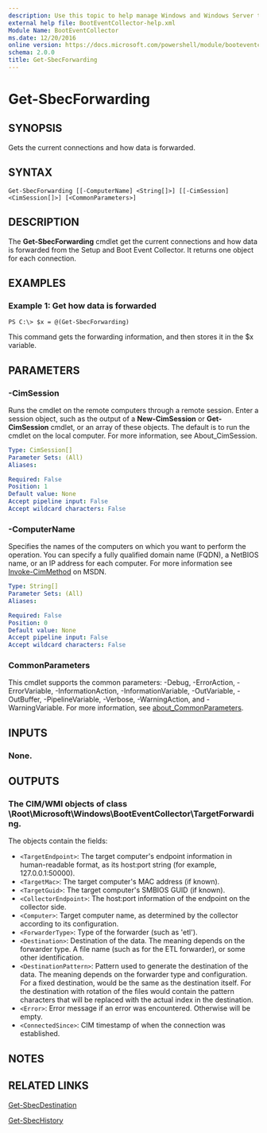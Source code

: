 ```yaml
---
description: Use this topic to help manage Windows and Windows Server technologies with Windows PowerShell.
external help file: BootEventCollector-help.xml
Module Name: BootEventCollector
ms.date: 12/20/2016
online version: https://docs.microsoft.com/powershell/module/booteventcollector/get-sbecforwarding?view=windowsserver2019-ps&wt.mc_id=ps-gethelp
schema: 2.0.0
title: Get-SbecForwarding
---
```


# Get-SbecForwarding

## SYNOPSIS
Gets the current connections and how data is forwarded.

## SYNTAX

```
Get-SbecForwarding [[-ComputerName] <String[]>] [[-CimSession] <CimSession[]>] [<CommonParameters>]
```

## DESCRIPTION
The **Get-SbecForwarding** cmdlet get the current connections and how data is forwarded from the Setup and Boot Event Collector.
It returns one object for each connection.

## EXAMPLES

### Example 1: Get how data is forwarded
```
PS C:\> $x = @(Get-SbecForwarding)
```

This command gets the forwarding information, and then stores it in the $x variable.

## PARAMETERS

### -CimSession
Runs the cmdlet on the remote computers through a remote session.
Enter a session object, such as the output of a **New-CimSession** or **Get-CimSession** cmdlet, or an array of these objects.
The default is to run the cmdlet on the local computer.
For more information, see About_CimSession.

```yaml
Type: CimSession[]
Parameter Sets: (All)
Aliases: 

Required: False
Position: 1
Default value: None
Accept pipeline input: False
Accept wildcard characters: False
```

### -ComputerName
Specifies the names of the computers on which you want to perform the operation.
You can specify a fully qualified domain name (FQDN), a NetBIOS name, or an IP address for each computer.
For more information see [Invoke-CimMethod](https://go.microsoft.com/fwlink/?LinkId=808801) on MSDN.

```yaml
Type: String[]
Parameter Sets: (All)
Aliases: 

Required: False
Position: 0
Default value: None
Accept pipeline input: False
Accept wildcard characters: False
```

### CommonParameters
This cmdlet supports the common parameters: -Debug, -ErrorAction, -ErrorVariable, -InformationAction, -InformationVariable, -OutVariable, -OutBuffer, -PipelineVariable, -Verbose, -WarningAction, and -WarningVariable. For more information, see [about_CommonParameters](https://go.microsoft.com/fwlink/?LinkID=113216).

## INPUTS

### None.

## OUTPUTS

### The CIM/WMI objects of class \Root\Microsoft\Windows\BootEventCollector\TargetForwarding.
The objects contain the fields: 

- `<TargetEndpoint>`: The target computer's endpoint information in human-readable format, as its host:port string (for example, 127.0.0.1:50000). 
- `<TargetMac>`: The target computer's MAC address (if known). 
- `<TargetGuid>`: The target computer's SMBIOS GUID (if known). 
- `<CollectorEndpoint>`: The host:port information of the endpoint on the collector side. 
- `<Computer>`: Target computer name, as determined by the collector according to its configuration. 
- `<ForwarderType>`: Type of the forwarder (such as 'etl'). 
- `<Destination>`: Destination of the data.
The meaning depends on the forwarder type.
A file name (such as for the ETL forwarder), or some other identification. 
- `<DestinationPattern>`: Pattern used to generate the destination of the data.
The meaning depends on the forwarder type and configuration.
For a fixed destination, would be the same as the destination itself.
For the destination with rotation of the files would contain the pattern characters that will be replaced with the actual index in the destination. 
- `<Error>`: Error message if an error was encountered.
Otherwise will be empty. 
- `<ConnectedSince>`: CIM timestamp of when the connection was established.

## NOTES

## RELATED LINKS

[Get-SbecDestination](./Get-SbecDestination.md)

[Get-SbecHistory](./Get-SbecHistory.md)

